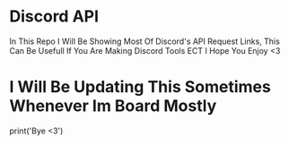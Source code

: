 # Discord API
  In This Repo I Will Be Showing Most Of Discord's API Request Links, This Can Be Usefull If You Are Making Discord Tools ECT I Hope You Enjoy <3

# I Will Be Updating This Sometimes Whenever Im Board Mostly
  print('Bye <3')
